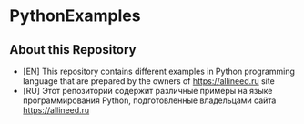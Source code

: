 # PythonExamples

## About this Repository
* [EN] This repository contains different examples in Python programming language that are prepared by the owners of https://allineed.ru site
* [RU] Этот репозиторий содержит различные примеры на языке программирования Python, подготовленные владельцами сайта https://allineed.ru
